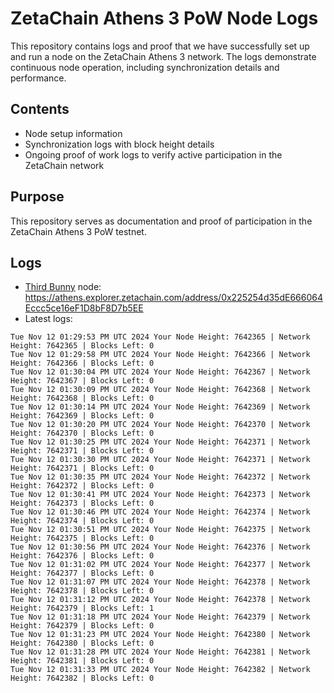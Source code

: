 # ZetaChain Athens 3 PoW Node Logs
This repository contains logs and proof that we have successfully set up and run a node on the ZetaChain Athens 3 network. The logs demonstrate continuous node operation, including synchronization details and performance.

## Contents
- Node setup information
- Synchronization logs with block height details
- Ongoing proof of work logs to verify active participation in the ZetaChain network

## Purpose
This repository serves as documentation and proof of participation in the ZetaChain Athens 3 PoW testnet.

## Logs

- [Third Bunny](https://thirdbunny.xyz/) node: https://athens.explorer.zetachain.com/address/0x225254d35dE666064Eccc5ce16eF1D8bF8D7b5EE
- Latest logs:
```
Tue Nov 12 01:29:53 PM UTC 2024 Your Node Height: 7642365 | Network Height: 7642365 | Blocks Left: 0
Tue Nov 12 01:29:58 PM UTC 2024 Your Node Height: 7642366 | Network Height: 7642366 | Blocks Left: 0
Tue Nov 12 01:30:04 PM UTC 2024 Your Node Height: 7642367 | Network Height: 7642367 | Blocks Left: 0
Tue Nov 12 01:30:09 PM UTC 2024 Your Node Height: 7642368 | Network Height: 7642368 | Blocks Left: 0
Tue Nov 12 01:30:14 PM UTC 2024 Your Node Height: 7642369 | Network Height: 7642369 | Blocks Left: 0
Tue Nov 12 01:30:20 PM UTC 2024 Your Node Height: 7642370 | Network Height: 7642370 | Blocks Left: 0
Tue Nov 12 01:30:25 PM UTC 2024 Your Node Height: 7642371 | Network Height: 7642371 | Blocks Left: 0
Tue Nov 12 01:30:30 PM UTC 2024 Your Node Height: 7642371 | Network Height: 7642371 | Blocks Left: 0
Tue Nov 12 01:30:35 PM UTC 2024 Your Node Height: 7642372 | Network Height: 7642372 | Blocks Left: 0
Tue Nov 12 01:30:41 PM UTC 2024 Your Node Height: 7642373 | Network Height: 7642373 | Blocks Left: 0
Tue Nov 12 01:30:46 PM UTC 2024 Your Node Height: 7642374 | Network Height: 7642374 | Blocks Left: 0
Tue Nov 12 01:30:51 PM UTC 2024 Your Node Height: 7642375 | Network Height: 7642375 | Blocks Left: 0
Tue Nov 12 01:30:56 PM UTC 2024 Your Node Height: 7642376 | Network Height: 7642376 | Blocks Left: 0
Tue Nov 12 01:31:02 PM UTC 2024 Your Node Height: 7642377 | Network Height: 7642377 | Blocks Left: 0
Tue Nov 12 01:31:07 PM UTC 2024 Your Node Height: 7642378 | Network Height: 7642378 | Blocks Left: 0
Tue Nov 12 01:31:12 PM UTC 2024 Your Node Height: 7642378 | Network Height: 7642379 | Blocks Left: 1
Tue Nov 12 01:31:18 PM UTC 2024 Your Node Height: 7642379 | Network Height: 7642379 | Blocks Left: 0
Tue Nov 12 01:31:23 PM UTC 2024 Your Node Height: 7642380 | Network Height: 7642380 | Blocks Left: 0
Tue Nov 12 01:31:28 PM UTC 2024 Your Node Height: 7642381 | Network Height: 7642381 | Blocks Left: 0
Tue Nov 12 01:31:33 PM UTC 2024 Your Node Height: 7642382 | Network Height: 7642382 | Blocks Left: 0
```
